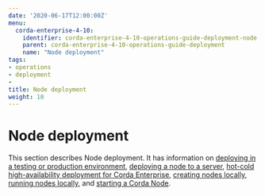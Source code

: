 ```yaml
---
date: '2020-06-17T12:00:00Z'
menu:
  corda-enterprise-4-10:
    identifier: corda-enterprise-4-10-operations-guide-deployment-node
    parent: corda-enterprise-4-10-operations-guide-deployment
    name: "Node deployment"
tags:
- operations
- deployment
-
title: Node deployment
weight: 10
---
```


# Node deployment

This section describes Node deployment. It has information on [deploying in a testing or production environment](env-prod-test.md), [deploying a node to a server](deploying-a-node.md), [hot-cold high-availability deployment for Corda Enterprise](hot-cold-deployment.md), [creating nodes locally](generating-a-node.md), [running nodes locally](running-a-node.md), and [starting a Corda Node](../node/deploy/starting-components.md).
